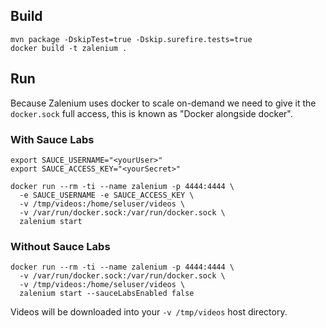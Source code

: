 ## Build

    mvn package -DskipTest=true -Dskip.surefire.tests=true
    docker build -t zalenium .

## Run
Because Zalenium uses docker to scale on-demand we need to give it the `docker.sock` full access, this is known as "Docker alongside docker".

### With Sauce Labs
    export SAUCE_USERNAME="<yourUser>"
    export SAUCE_ACCESS_KEY="<yourSecret>"

    docker run --rm -ti --name zalenium -p 4444:4444 \
      -e SAUCE_USERNAME -e SAUCE_ACCESS_KEY \
      -v /tmp/videos:/home/seluser/videos \
      -v /var/run/docker.sock:/var/run/docker.sock \
      zalenium start

### Without Sauce Labs
    docker run --rm -ti --name zalenium -p 4444:4444 \
      -v /var/run/docker.sock:/var/run/docker.sock \
      -v /tmp/videos:/home/seluser/videos \
      zalenium start --sauceLabsEnabled false

Videos will be downloaded into your `-v /tmp/videos` host directory.
